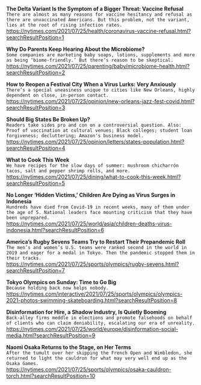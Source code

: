 **The Delta Variant Is the Symptom of a Bigger Threat: Vaccine Refusal**\
`There are almost as many reasons for vaccine hesitancy and refusal as there are unvaccinated Americans. But this problem, not the variant, lies at the root of rising infection rates.`\
https://nytimes.com/2021/07/25/health/coronavirus-vaccine-refusal.html?searchResultPosition=1

**Why Do Parents Keep Hearing About the Microbiome?**\
`Some companies are marketing baby soaps, lotions, supplements and more as being ‘biome-friendly.’ But there’s reason to be skeptical.`\
https://nytimes.com/2021/07/25/parenting/baby/microbiome-health.html?searchResultPosition=2

**How to Reopen a Festival City When a Virus Lurks: Very Anxiously**\
`There’s a special uneasiness unique to cities like New Orleans, highly dependent on close, in-person contact.`\
https://nytimes.com/2021/07/25/opinion/new-orleans-jazz-fest-covid.html?searchResultPosition=3

**Should Big States Be Broken Up?**\
`Readers take sides pro and con on a controversial question. Also: Proof of vaccination at cultural venues; Black colleges; student loan forgiveness; decluttering; Amazon's business model.`\
https://nytimes.com/2021/07/25/opinion/letters/states-population.html?searchResultPosition=4

**What to Cook This Week**\
`We have recipes for the slow days of summer: mushroom chicharrón tacos, salt and pepper shrimp rolls, and more.`\
https://nytimes.com/2021/07/25/dining/what-to-cook-this-week.html?searchResultPosition=5

**No Longer ‘Hidden Victims,’ Children Are Dying as Virus Surges in Indonesia**\
`Hundreds have died from Covid-19 in recent weeks, many of them under the age of 5. National leaders face mounting criticism that they have been unprepared.`\
https://nytimes.com/2021/07/25/world/asia/children-deaths-virus-indonesia.html?searchResultPosition=6

**America’s Rugby Sevens Teams Try to Restart Their Prepandemic Roll**\
`The men’s and women’s U.S. teams were ranked second in the world in 2019 and eager for a medal in Tokyo. Then the pandemic stopped them in their tracks.`\
https://nytimes.com/2021/07/25/sports/olympics/rugby-sevens.html?searchResultPosition=7

**Tokyo Olympics on Sunday: Time to Go Big**\
`Because holding back now helps nobody.`\
https://nytimes.com/interactive/2021/07/25/sports/olympics/olympics-2021-photos-swimming-skateboarding.html?searchResultPosition=8

**Disinformation for Hire, a Shadow Industry, Is Quietly Booming**\
`Back-alley firms meddle in elections and promote falsehoods on behalf of clients who can claim deniability, escalating our era of unreality.`\
https://nytimes.com/2021/07/25/world/europe/disinformation-social-media.html?searchResultPosition=9

**Naomi Osaka Returns to the Stage, on Her Terms**\
`After the tumult over her skipping the French Open and Wimbledon, she returned to light the cauldron for what may very well end up as the Osaka Games.`\
https://nytimes.com/2021/07/25/sports/olympics/osaka-cauldron-torch.html?searchResultPosition=10

